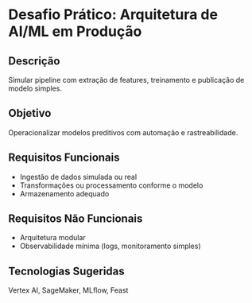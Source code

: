 # Desafio Prático: Arquitetura de AI/ML em Produção

## Descrição
Simular pipeline com extração de features, treinamento e publicação de modelo simples.

## Objetivo
Operacionalizar modelos preditivos com automação e rastreabilidade.

## Requisitos Funcionais
- Ingestão de dados simulada ou real
- Transformações ou processamento conforme o modelo
- Armazenamento adequado

## Requisitos Não Funcionais
- Arquitetura modular
- Observabilidade mínima (logs, monitoramento simples)

## Tecnologias Sugeridas
Vertex AI, SageMaker, MLflow, Feast
